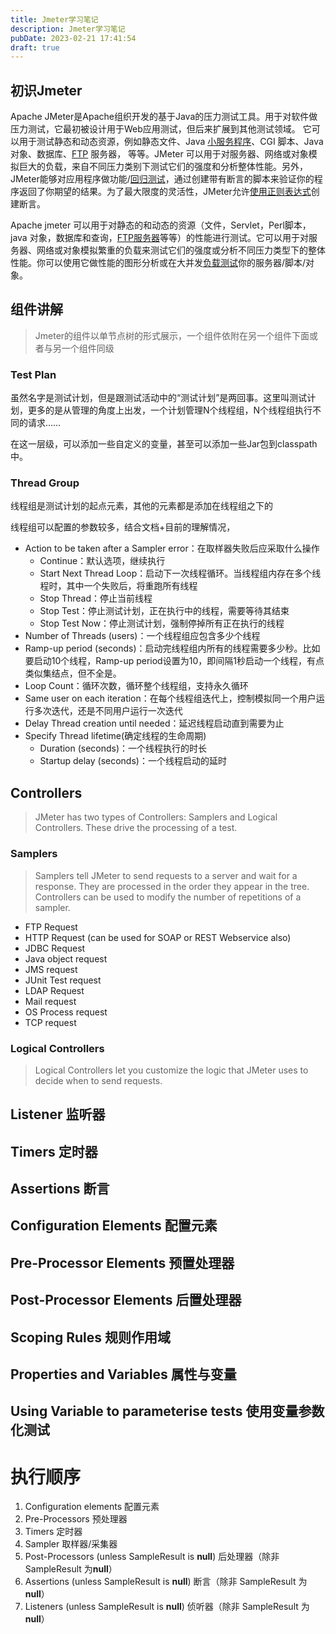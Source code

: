 ```yaml
---
title: Jmeter学习笔记
description: Jmeter学习笔记
pubDate: 2023-02-21 17:41:54
draft: true
---
```


## 初识Jmeter

Apache JMeter是Apache组织开发的基于Java的压力测试工具。用于对软件做压力测试，它最初被设计用于Web应用测试，但后来扩展到其他测试领域。 它可以用于测试静态和动态资源，例如静态文件、Java [小服务程序](https://baike.baidu.com/item/小服务程序/4148836)、CGI 脚本、Java 对象、数据库、[FTP](https://baike.baidu.com/item/FTP/13839) 服务器， 等等。JMeter 可以用于对服务器、网络或对象模拟巨大的负载，来自不同压力类别下测试它们的强度和分析整体性能。另外，JMeter能够对应用程序做功能/[回归测试](https://baike.baidu.com/item/回归测试/1925732)，通过创建带有断言的脚本来验证你的程序返回了你期望的结果。为了最大限度的灵活性，JMeter允许[使用正则表达式](https://baike.baidu.com/item/使用正则表达式/6555484)创建断言。

Apache jmeter 可以用于对静态的和动态的资源（文件，Servlet，Perl脚本，java 对象，数据库和查询，[FTP服务器](https://baike.baidu.com/item/FTP服务器)等等）的性能进行测试。它可以用于对服务器、网络或对象模拟繁重的负载来测试它们的强度或分析不同压力类型下的整体性能。你可以使用它做性能的图形分析或在大并发[负载测试](https://baike.baidu.com/item/负载测试/10921210)你的服务器/脚本/对象。

## 组件讲解

> Jmeter的组件以单节点树的形式展示，一个组件依附在另一个组件下面或者与另一个组件同级

### Test Plan

虽然名字是测试计划，但是跟测试活动中的“测试计划”是两回事。这里叫测试计划，更多的是从管理的角度上出发，一个计划管理N个线程组，N个线程组执行不同的请求……

在这一层级，可以添加一些自定义的变量，甚至可以添加一些Jar包到classpath中。

### Thread Group

线程组是测试计划的起点元素，其他的元素都是添加在线程组之下的

线程组可以配置的参数较多，结合文档+目前的理解情况，

*  Action to be taken after a Sampler error：在取样器失败后应采取什么操作
   * Continue：默认选项，继续执行
   * Start Next Thread Loop：启动下一次线程循环。当线程组内存在多个线程时，其中一个失败后，将重跑所有线程
   * Stop Thread：停止当前线程
   * Stop Test：停止测试计划，正在执行中的线程，需要等待其结束
   * Stop Test Now：停止测试计划，强制停掉所有正在执行的线程
* Number of Threads (users)：一个线程组应包含多少个线程
* Ramp-up period (seconds)：启动完线程组内所有的线程需要多少秒。比如要启动10个线程，Ramp-up period设置为10，即间隔1秒启动一个线程，有点类似集结点，但不全是。
* Loop Count：循环次数，循环整个线程组，支持永久循环
* Same user on each iteration：在每个线程组迭代上，控制模拟同一个用户运行多次迭代，还是不同用户运行一次迭代
* Delay Thread creation until needed：延迟线程启动直到需要为止
* Specify Thread lifetime(确定线程的生命周期)
	* Duration (seconds)：一个线程执行的时长
	* Startup delay (seconds)：一个线程启动的延时

## Controllers

> JMeter has two types of Controllers: Samplers and Logical Controllers. These drive the processing of a test.

### Samplers

> Samplers tell JMeter to send requests to a server and wait for a response. They are processed in the order they appear in the tree. Controllers can be used to modify the number of repetitions of a sampler.

* FTP Request
* HTTP Request (can be used for SOAP or REST Webservice also)
* JDBC Request
* Java object request
* JMS request
* JUnit Test request
* LDAP Request
* Mail request
* OS Process request
* TCP request





### Logical Controllers

> Logical Controllers let you customize the logic that JMeter uses to decide when to send requests.



## Listener 监听器



## Timers 定时器



## Assertions 断言



## Configuration Elements 配置元素



## Pre-Processor Elements 预置处理器



## Post-Processor Elements 后置处理器



## Scoping Rules 规则作用域



## Properties and Variables 属性与变量



## Using Variable to parameterise tests 使用变量参数化测试



# 执行顺序

1. Configuration elements 配置元素
2. Pre-Processors 预处理器
3. Timers 定时器
4. Sampler 取样器/采集器
5. Post-Processors (unless SampleResult is **null**) 后处理器（除非 SampleResult 为**null**）
6. Assertions (unless SampleResult is **null**) 断言（除非 SampleResult 为**null**）
7. Listeners (unless SampleResult is **null**) 侦听器（除非 SampleResult 为**null**）

